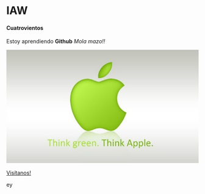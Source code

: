 # IAW

#### Cuatrovientos



Estoy aprendiendo **Github**
_Mola mazo!!_

![ITC APPLE](./Imagen2.jpg)

[Visítanos!](http://www.cuatrovientos.org)

ey
